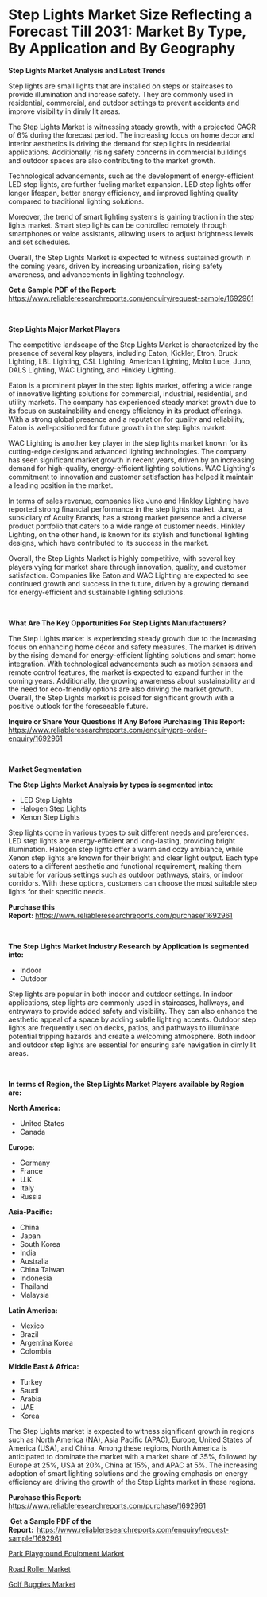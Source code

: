 <p><h1>Step Lights Market Size Reflecting a Forecast Till 2031: Market By Type, By Application and By Geography</h1></p><p><strong>Step Lights Market Analysis and Latest Trends</strong></p>
<p><p>Step lights are small lights that are installed on steps or staircases to provide illumination and increase safety. They are commonly used in residential, commercial, and outdoor settings to prevent accidents and improve visibility in dimly lit areas.</p><p>The Step Lights Market is witnessing steady growth, with a projected CAGR of 6% during the forecast period. The increasing focus on home decor and interior aesthetics is driving the demand for step lights in residential applications. Additionally, rising safety concerns in commercial buildings and outdoor spaces are also contributing to the market growth.</p><p>Technological advancements, such as the development of energy-efficient LED step lights, are further fueling market expansion. LED step lights offer longer lifespan, better energy efficiency, and improved lighting quality compared to traditional lighting solutions.</p><p>Moreover, the trend of smart lighting systems is gaining traction in the step lights market. Smart step lights can be controlled remotely through smartphones or voice assistants, allowing users to adjust brightness levels and set schedules.</p><p>Overall, the Step Lights Market is expected to witness sustained growth in the coming years, driven by increasing urbanization, rising safety awareness, and advancements in lighting technology.</p></p>
<p><strong>Get a Sample PDF of the Report:&nbsp;</strong> <a href="https://www.reliableresearchreports.com/enquiry/request-sample/1692961">https://www.reliableresearchreports.com/enquiry/request-sample/1692961</a></p>
<p>&nbsp;</p>
<p><strong>Step Lights Major Market Players</strong></p>
<p><p>The competitive landscape of the Step Lights Market is characterized by the presence of several key players, including Eaton, Kickler, Etron, Bruck Lighting, LBL Lighting, CSL Lighting, American Lighting, Molto Luce, Juno, DALS Lighting, WAC Lighting, and Hinkley Lighting. </p><p>Eaton is a prominent player in the step lights market, offering a wide range of innovative lighting solutions for commercial, industrial, residential, and utility markets. The company has experienced steady market growth due to its focus on sustainability and energy efficiency in its product offerings. With a strong global presence and a reputation for quality and reliability, Eaton is well-positioned for future growth in the step lights market.</p><p>WAC Lighting is another key player in the step lights market known for its cutting-edge designs and advanced lighting technologies. The company has seen significant market growth in recent years, driven by an increasing demand for high-quality, energy-efficient lighting solutions. WAC Lighting's commitment to innovation and customer satisfaction has helped it maintain a leading position in the market.</p><p>In terms of sales revenue, companies like Juno and Hinkley Lighting have reported strong financial performance in the step lights market. Juno, a subsidiary of Acuity Brands, has a strong market presence and a diverse product portfolio that caters to a wide range of customer needs. Hinkley Lighting, on the other hand, is known for its stylish and functional lighting designs, which have contributed to its success in the market.</p><p>Overall, the Step Lights Market is highly competitive, with several key players vying for market share through innovation, quality, and customer satisfaction. Companies like Eaton and WAC Lighting are expected to see continued growth and success in the future, driven by a growing demand for energy-efficient and sustainable lighting solutions.</p></p>
<p>&nbsp;</p>
<p><strong>What Are The Key Opportunities For Step Lights Manufacturers?</strong></p>
<p><p>The Step Lights market is experiencing steady growth due to the increasing focus on enhancing home décor and safety measures. The market is driven by the rising demand for energy-efficient lighting solutions and smart home integration. With technological advancements such as motion sensors and remote control features, the market is expected to expand further in the coming years. Additionally, the growing awareness about sustainability and the need for eco-friendly options are also driving the market growth. Overall, the Step Lights market is poised for significant growth with a positive outlook for the foreseeable future.</p></p>
<p><strong>Inquire or Share Your Questions If Any Before Purchasing This Report:</strong> <a href="https://www.reliableresearchreports.com/enquiry/pre-order-enquiry/1692961">https://www.reliableresearchreports.com/enquiry/pre-order-enquiry/1692961</a></p>
<p>&nbsp;</p>
<p><strong>Market Segmentation</strong></p>
<p><strong>The Step Lights Market Analysis by types is segmented into:</strong></p>
<p><ul><li>LED Step Lights</li><li>Halogen Step Lights</li><li>Xenon Step Lights</li></ul></p>
<p><p>Step lights come in various types to suit different needs and preferences. LED step lights are energy-efficient and long-lasting, providing bright illumination. Halogen step lights offer a warm and cozy ambiance, while Xenon step lights are known for their bright and clear light output. Each type caters to a different aesthetic and functional requirement, making them suitable for various settings such as outdoor pathways, stairs, or indoor corridors. With these options, customers can choose the most suitable step lights for their specific needs.</p></p>
<p><strong>Purchase this Report:&nbsp;</strong><a href="https://www.reliableresearchreports.com/purchase/1692961">https://www.reliableresearchreports.com/purchase/1692961</a></p>
<p>&nbsp;</p>
<p><strong>The Step Lights Market Industry Research by Application is segmented into:</strong></p>
<p><ul><li>Indoor</li><li>Outdoor</li></ul></p>
<p><p>Step lights are popular in both indoor and outdoor settings. In indoor applications, step lights are commonly used in staircases, hallways, and entryways to provide added safety and visibility. They can also enhance the aesthetic appeal of a space by adding subtle lighting accents. Outdoor step lights are frequently used on decks, patios, and pathways to illuminate potential tripping hazards and create a welcoming atmosphere. Both indoor and outdoor step lights are essential for ensuring safe navigation in dimly lit areas.</p></p>
<p>&nbsp;</p>
<p><strong>In terms of Region, the Step Lights Market Players available by Region are:</strong></p>
<p>
    <p> <strong> North America: </strong>
        <ul>
            <li>United States</li>
            <li>Canada</li>
        </ul>
        </p> 
    <p> <strong> Europe: </strong>
        <ul>
            <li>Germany</li>
            <li>France</li>
            <li>U.K.</li>
            <li>Italy</li>
            <li>Russia</li>
        </ul>
        </p> 
    <p> <strong> Asia-Pacific: </strong>
        <ul>
            <li>China</li>
            <li>Japan</li>
            <li>South Korea</li>
            <li>India</li>
            <li>Australia</li>
            <li>China Taiwan</li>
            <li>Indonesia</li>
            <li>Thailand</li>
            <li>Malaysia</li>
        </ul>
        </p> 
    <p> <strong> Latin America: </strong>
        <ul>
            <li>Mexico</li>
            <li>Brazil</li>
            <li>Argentina Korea</li>
            <li>Colombia</li>
        </ul>
        </p> 
    <p> <strong> Middle East & Africa: </strong>
        <ul>
            <li>Turkey</li>
            <li>Saudi</li>
            <li>Arabia</li>
            <li>UAE</li>
            <li>Korea</li>
        </ul>
    </p>
    </p>
<p><p>The Step Lights market is expected to witness significant growth in regions such as North America (NA), Asia Pacific (APAC), Europe, United States of America (USA), and China. Among these regions, North America is anticipated to dominate the market with a market share of 35%, followed by Europe at 25%, USA at 20%, China at 15%, and APAC at 5%. The increasing adoption of smart lighting solutions and the growing emphasis on energy efficiency are driving the growth of the Step Lights market in these regions.</p></p>
<p><strong>Purchase this Report: </strong><a href="https://www.reliableresearchreports.com/purchase/1692961">https://www.reliableresearchreports.com/purchase/1692961</a></p>
<p>&nbsp;<strong>Get a Sample PDF of the Report:&nbsp;&nbsp;</strong><a href="https://www.reliableresearchreports.com/enquiry/request-sample/1692961">https://www.reliableresearchreports.com/enquiry/request-sample/1692961</a></p>
<p><strong></strong></p>
<p><p><a href="https://sulfuric-clavicle-d39.notion.site/Park-Playground-Equipment-Market-Analysis-Examines-its-Scope-on-Growth-Opportunities-and-Forecasted-fcbdda9ac7f44112bfa1b7b134a6a938">Park Playground Equipment Market</a></p><p><a href="https://view.publitas.com/reportprime-1/road-roller-market-size-growing-and-forecasted-for-period-from-2024-2031-and-provides-complete-market-analysis-of-this-market/">Road Roller Market</a></p><p><a href="https://automatic-knee-4c7.notion.site/Golf-Buggies-Market-Growth-Market-Trends-COVID-19-Impact-and-Forecasts-for-period-from-2024-203-19ebbda103294e7ab67b56cc6b8becfa">Golf Buggies Market</a></p></p>